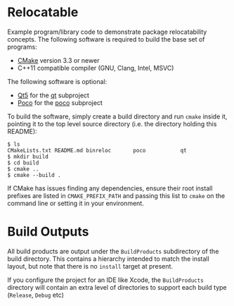 Relocatable
===========
Example program/library code to demonstrate package relocatability concepts.
The following software is required to build the base set of programs:

- [CMake](https://www.cmake.org) version 3.3 or newer
- C++11 compatible compiler (GNU, Clang, Intel, MSVC)

The following software is optional:

- [Qt5](https://www.qt.io) for the [qt](qt) subproject
- [Poco](http://pocoproject.org) for the [poco](poco) subproject

To build the software, simply create a build directory and run `cmake` inside it,
pointing it to the top level source directory (i.e. the directory holding this
README):

```console
$ ls
CMakeLists.txt README.md binreloc       poco           qt
$ mkdir build
$ cd build
$ cmake ..
$ cmake --build .
```

If CMake has issues finding any dependencies, ensure their root install prefixes
are listed in `CMAKE_PREFIX_PATH` and passing this list to `cmake` on the command 
line or setting it in your environment.

Build Outputs
=============
All build products are output under the `BuildProducts` subdirectory of the build 
directory. This contains a hierarchy intended to match the install layout, but note
that there is no `install` target at present.

If you configure the project for an IDE like Xcode, the `BuildProducts` directory will
contain an extra level of directories to support each build type (`Release`, `Debug` etc)





